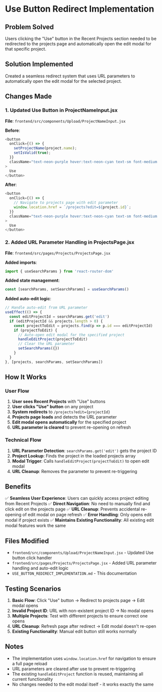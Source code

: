 # Use Button Redirect Implementation

## Problem Solved
Users clicking the "Use" button in the Recent Projects section needed to be redirected to the projects page and automatically open the edit modal for that specific project.

## Solution Implemented
Created a seamless redirect system that uses URL parameters to automatically open the edit modal for the selected project.

## Changes Made

### 1. Updated Use Button in ProjectNameInput.jsx
**File**: `frontend/src/components/Upload/ProjectNameInput.jsx`

**Before**:
```javascript
<button
  onClick={() => {
    setProjectName(project.name);
    setIsValid(true);
  }}
  className="text-neon-purple hover:text-neon-cyan text-sm font-medium transition-colors"
>
  Use
</button>
```

**After**:
```javascript
<button
  onClick={() => {
    // Navigate to projects page with edit parameter
    window.location.href = `/projects?edit=${project.id}`;
  }}
  className="text-neon-purple hover:text-neon-cyan text-sm font-medium transition-colors"
>
  Use
</button>
```

### 2. Added URL Parameter Handling in ProjectsPage.jsx
**File**: `frontend/src/pages/Projects/ProjectsPage.jsx`

**Added imports**:
```javascript
import { useSearchParams } from 'react-router-dom'
```

**Added state management**:
```javascript
const [searchParams, setSearchParams] = useSearchParams()
```

**Added auto-edit logic**:
```javascript
// Handle auto-edit from URL parameter
useEffect(() => {
  const editProjectId = searchParams.get('edit')
  if (editProjectId && projects.length > 0) {
    const projectToEdit = projects.find(p => p.id === editProjectId)
    if (projectToEdit) {
      // Auto-open edit modal for the specified project
      handleEditProject(projectToEdit)
      // Clear the URL parameter
      setSearchParams({})
    }
  }
}, [projects, searchParams, setSearchParams])
```

## How It Works

### User Flow
1. **User sees Recent Projects** with "Use" buttons
2. **User clicks "Use" button** on any project
3. **System redirects** to `/projects?edit={projectId}`
4. **Projects page loads** and detects the URL parameter
5. **Edit modal opens automatically** for the specified project
6. **URL parameter is cleared** to prevent re-opening on refresh

### Technical Flow
1. **URL Parameter Detection**: `searchParams.get('edit')` gets the project ID
2. **Project Lookup**: Finds the project in the loaded projects array
3. **Modal Trigger**: Calls `handleEditProject(projectToEdit)` to open edit modal
4. **URL Cleanup**: Removes the parameter to prevent re-triggering

## Benefits

✅ **Seamless User Experience**: Users can quickly access project editing from Recent Projects
✅ **Direct Navigation**: No need to manually find and click edit on the projects page
✅ **URL Cleanup**: Prevents accidental re-opening of edit modal on page refresh
✅ **Error Handling**: Only opens edit modal if project exists
✅ **Maintains Existing Functionality**: All existing edit modal features work the same

## Files Modified

- `frontend/src/components/Upload/ProjectNameInput.jsx` - Updated Use button click handler
- `frontend/src/pages/Projects/ProjectsPage.jsx` - Added URL parameter handling and auto-edit logic
- `USE_BUTTON_REDIRECT_IMPLEMENTATION.md` - This documentation

## Testing Scenarios

1. **Basic Flow**: Click "Use" button → Redirect to projects page → Edit modal opens
2. **Invalid Project ID**: URL with non-existent project ID → No modal opens
3. **Multiple Projects**: Test with different projects to ensure correct one opens
4. **URL Cleanup**: Refresh page after redirect → Edit modal doesn't re-open
5. **Existing Functionality**: Manual edit button still works normally

## Notes

- The implementation uses `window.location.href` for navigation to ensure a full page reload
- URL parameters are cleared after use to prevent re-triggering
- The existing `handleEditProject` function is reused, maintaining all current functionality
- No changes needed to the edit modal itself - it works exactly the same

